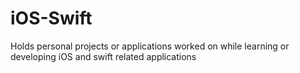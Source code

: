 # iOS-Swift

Holds personal projects or applications worked on while learning or developing iOS and swift related applications
